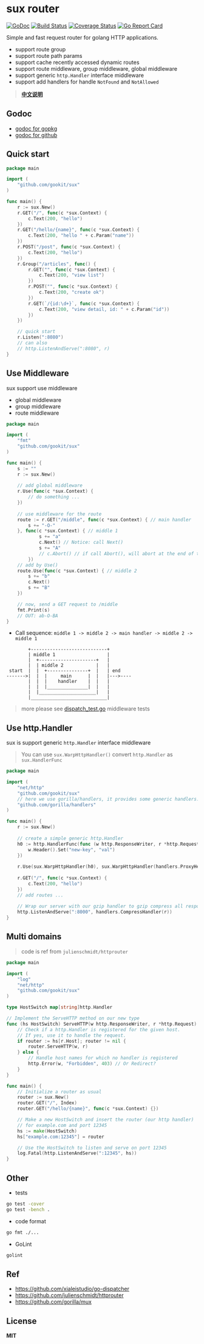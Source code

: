 # sux router

[![GoDoc](https://godoc.org/github.com/gookit/sux?status.svg)](https://godoc.org/github.com/gookit/sux)
[![Build Status](https://travis-ci.org/gookit/sux.svg?branch=master)](https://travis-ci.org/gookit/sux)
[![Coverage Status](https://coveralls.io/repos/github/gookit/sux/badge.svg?branch=master)](https://coveralls.io/github/gookit/sux?branch=master)
[![Go Report Card](https://goreportcard.com/badge/github.com/gookit/sux)](https://goreportcard.com/report/github.com/gookit/sux)

Simple and fast request router for golang HTTP applications.

- support route group
- support route path params
- support cache recently accessed dynamic routes
- support route middleware, group middleware, global middleware
- support generic `http.Handler` interface middleware
- support add handlers for handle `NotFound` and `NotAllowed`

> **[中文说明](README_cn.md)**

## Godoc

- [godoc for gopkg](https://godoc.org/gopkg.in/gookit/ini.v1)
- [godoc for github](https://godoc.org/github.com/gookit/ini)

## Quick start

```go
package main

import (
	"github.com/gookit/sux"
)

func main() {
	r := sux.New()
	r.GET("/", func(c *sux.Context) {
		c.Text(200, "hello")
	})
	r.GET("/hello/{name}", func(c *sux.Context) {
		c.Text(200, "hello " + c.Param("name"))
	})
	r.POST("/post", func(c *sux.Context) {
		c.Text(200, "hello")
	})
	r.Group("/articles", func() {
		r.GET("", func(c *sux.Context) {
			c.Text(200, "view list")
		})
		r.POST("", func(c *sux.Context) {
			c.Text(200, "create ok")
		})
		r.GET(`/{id:\d+}`, func(c *sux.Context) {
			c.Text(200, "view detail, id: " + c.Param("id"))
		})
	})

	// quick start
	r.Listen(":8080")
	// can also
	// http.ListenAndServe(":8080", r)
}
```

## Use Middleware

sux support use middleware

- global middleware
- group middleware
- route middleware

```go
package main

import (
	"fmt"
	"github.com/gookit/sux"
)

func main() {
	s := ""
	r := sux.New()
	
	// add global middleware
	r.Use(func(c *sux.Context) {
	    // do something ...
	})
	
	// use middleware for the route
	route := r.GET("/middle", func(c *sux.Context) { // main handler
		s += "-O-"
	}, func(c *sux.Context) { // middle 1
     		s += "a"
     		c.Next() // Notice: call Next()
     		s += "A"
     		// c.Abort() // if call Abort(), will abort at the end of this middleware run
     	})
	// add by Use()
	route.Use(func(c *sux.Context) { // middle 2
		s += "b"
		c.Next()
		s += "B"
	})

	// now, send a GET request to /middle
	fmt.Print(s)
	// OUT: ab-O-BA
}
```

- Call sequence: `middle 1 -> middle 2 -> main handler -> middle 2 -> middle 1`

```text
        +----------------------------+
        | middle 1                   |
        |  +---------------------+   |
        |  | middle 2            |   |
 start  |  |  +---------------+  |   | end
------->|  |  |     main      |  |   |--->----
        |  |  |    handler    |  |   |
        |  |  |_______________|  |   |    
        |  |_____________________|   |  
        |____________________________|
```

> more please see [dispatch_test.go](dispatch_test.go) middleware tests

## Use http.Handler

sux is support generic `http.Handler` interface middleware

> You can use `sux.WarpHttpHandler()` convert `http.Handler` as `sux.HandlerFunc`

```go
package main

import (
	"net/http"
	"github.com/gookit/sux"
	// here we use gorilla/handlers, it provides some generic handlers.
	"github.com/gorilla/handlers"
)

func main() {
	r := sux.New()
	
	// create a simple generic http.Handler
	h0 := http.HandlerFunc(func (w http.ResponseWriter, r *http.Request) {
		w.Header().Set("new-key", "val")
	})
	
	r.Use(sux.WarpHttpHandler(h0), sux.WarpHttpHandler(handlers.ProxyHeaders()))
	
	r.GET("/", func(c *sux.Context) {
		c.Text(200, "hello")
	})
	// add routes ...
	
    // Wrap our server with our gzip handler to gzip compress all responses.
    http.ListenAndServe(":8000", handlers.CompressHandler(r))
}
```

## Multi domains

> code is ref from `julienschmidt/httprouter`

```go
package main

import (
	"log"
	"net/http"
	"github.com/gookit/sux"
)

type HostSwitch map[string]http.Handler

// Implement the ServeHTTP method on our new type
func (hs HostSwitch) ServeHTTP(w http.ResponseWriter, r *http.Request) {
	// Check if a http.Handler is registered for the given host.
	// If yes, use it to handle the request.
	if router := hs[r.Host]; router != nil {
		router.ServeHTTP(w, r)
	} else {
		// Handle host names for which no handler is registered
		http.Error(w, "Forbidden", 403) // Or Redirect?
	}
}

func main() {
	// Initialize a router as usual
	router := sux.New()
	router.GET("/", Index)
	router.GET("/hello/{name}", func(c *sux.Context) {})

	// Make a new HostSwitch and insert the router (our http handler)
	// for example.com and port 12345
	hs := make(HostSwitch)
	hs["example.com:12345"] = router

	// Use the HostSwitch to listen and serve on port 12345
	log.Fatal(http.ListenAndServe(":12345", hs))
}
```

## Other

- tests

```bash
go test -cover
go test -bench .
```

- code format

```bash
go fmt ./...
```

- GoLint

```bash
golint
```

## Ref

- https://github.com/xialeistudio/go-dispatcher
- https://github.com/julienschmidt/httprouter
- https://github.com/gorilla/mux

## License

**MIT**
